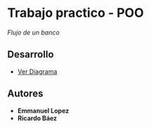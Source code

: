 # Trabajo practico - POO

_Flujo de un banco_

## Desarrollo

* [Ver Diagrama](https://drive.google.com/file/d/1XNkdZCWfIsXFkQ_kSHCjnFprh3j--mnm/view?usp=sharing/)


## Autores

* **Emmanuel Lopez**
* **Ricardo Báez**
